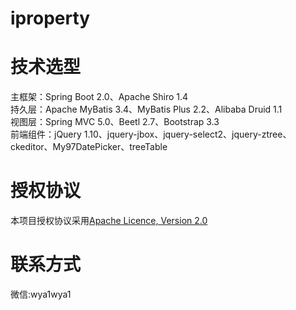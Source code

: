 # iproperty

# 技术选型
主框架：Spring Boot 2.0、Apache Shiro 1.4  
持久层：Apache MyBatis 3.4、MyBatis Plus 2.2、Alibaba Druid 1.1  
视图层：Spring MVC 5.0、Beetl 2.7、Bootstrap 3.3  
前端组件：jQuery 1.10、jquery-jbox、jquery-select2、jquery-ztree、ckeditor、My97DatePicker、treeTable

# 授权协议
本项目授权协议采用[Apache Licence, Version 2.0](https://www.apache.org/licenses/LICENSE-2.0.html)

# 联系方式
微信:wya1wya1
